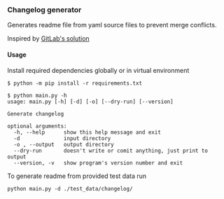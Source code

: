 ### Changelog generator
Generates readme file from yaml source files to prevent merge conflicts.

Inspired by [GitLab's solution](https://about.gitlab.com/blog/2018/07/03/solving-gitlabs-changelog-conflict-crisis/)

#### Usage
Install required dependencies globally or in virtual environment
```
$ python -m pip install -r requirements.txt 
```

```
$ python main.py -h
usage: main.py [-h] [-d] [-o] [--dry-run] [--version]

Generate changelog

optional arguments:
  -h, --help      show this help message and exit
  -d              input directory
  -o , --output   output directory
  --dry-run       doesn't write or comit anything, just print to output
  --version, -v   show program's version number and exit
```

To generate readme from provided test data run

```commandline
python main.py -d ./test_data/changelog/
```
